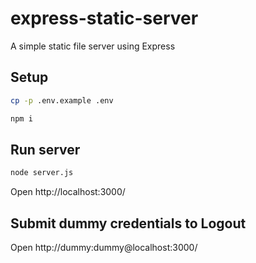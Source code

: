 # express-static-server
A simple static file server using Express

## Setup

```bash
cp -p .env.example .env
```

```bash
npm i
```

## Run server

```bash
node server.js
```

Open http://localhost:3000/

## Submit dummy credentials to Logout

Open http://dummy:dummy@localhost:3000/
